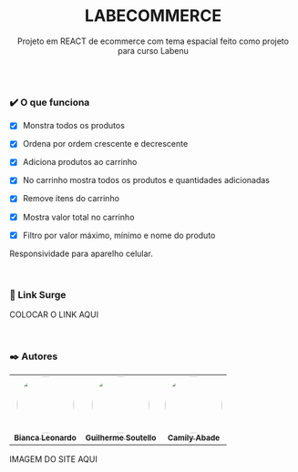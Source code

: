 <h1 align='center'>LABECOMMERCE</h1>
<p align='center'>Projeto em REACT de ecommerce com tema espacial feito como projeto para curso Labenu</p>
<br /><br />



### :heavy_check_mark: O que funciona
- [x] Monstra todos os produtos
- [x] Ordena por ordem crescente e decrescente
- [x] Adiciona produtos ao carrinho
- [x] No carrinho mostra todos os produtos e quantidades adicionadas
- [x] Remove itens do carrinho
- [x] Mostra valor total no carrinho
- [x] Filtro por valor máximo, mínimo e nome do produto


Responsividade para aparelho celular.
<br />

<br />

### :rocket: Link Surge 

COLOCAR O LINK AQUI

<br />

### :black_nib: Autores 
<table>
  <tr>
    <td align="center"><a href="https://github.com/Biancasleonardo"><img style="border-radius: 50%;" src="https://avatars.githubusercontent.com/u/61589574?v=4" width="100px;" alt=""/><br /><sub><b>Bianca Leonardo</b></sub></a><br />
    <td align="center"><a href="https://github.com/guilhermesoutello"><img style="border-radius: 50%;" src="https://avatars.githubusercontent.com/u/77966501?v=4" width="100px;" alt=""/><br /><sub><b>Guilherme Soutello</b></sub></a><br />
    <td align="center"><a href="https://github.com/CamilyAbade"><img style="border-radius: 50%;" src="https://avatars.githubusercontent.com/u/72481937?v=4" width="100px;" alt=""/><br /><sub><b>Camily Abade</b></sub></a><br />
  </tr>
</table>

IMAGEM DO SITE AQUI

